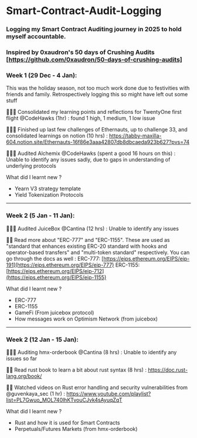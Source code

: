 # Smart-Contract-Audit-Logging

### Logging my Smart Contract Auditing journey in 2025 to hold myself accountable. 
### Inspired by 0xaudron's 50 days of Crushing Audits [https://github.com/0xaudron/50-days-of-crushing-audits]

### Week 1 (29 Dec - 4 Jan):

This was the holiday season, not too much work done due to festivities with friends and family. Retrospectively logging this so might have left out some stuff

👨🏻‍💻 Consolidated my learning points and reflections for TwentyOne first flight @CodeHawks (1hr) : found 1 high, 1 medium, 1 low issue

👨🏻‍💻 Finished up last few challenges of Ethernauts, up to challenge 33, and consolidated learnings on notion (10 hrs) : https://tabby-maxilla-604.notion.site/Ethernauts-16f86e3aaa42807db8dbcaeda923b627?pvs=74 

👨🏻‍💻 Audited Alchemix @CodeHawks (spent a good 16 hours on this) : Unable to identify any issues sadly, due to gaps in understanding of underlying protocols

What did I learnt new ? 
- Yearn V3 strategy template 
- Yield Tokenization Protocols

---

### Week 2 (5 Jan - 11 Jan):

👨🏻‍💻 Audited JuiceBox @Cantina (12 hrs) : Unable to identify any issues 

👨‍🏫 Read more about "ERC-777" and "ERC-1155". These are used as "standard that enhances existing ERC-20 standard with hooks and operator-based transfers" and "multi-token standard" respectively. You can go through the docs as well :
ERC-777: [https://eips.ethereum.org/EIPS/eip-191](https://eips.ethereum.org/EIPS/eip-777)
ERC-1155: [https://eips.ethereum.org/EIPS/eip-712](https://eips.ethereum.org/EIPS/eip-1155)

What did I learnt new ? 
- ERC-777 
- ERC-1155
- GameFi (From juicebox protocol)
- How messages work on Optimism Network (from juicebox)

---

### Week 2 (12 Jan - 15 Jan):

👨🏻‍💻 Auditing hmx-orderbook @Cantina (8 hrs) : Unable to identify any issues so far

👨‍🏫 Read rust book to learn a bit about rust syntax (8 hrs) : https://doc.rust-lang.org/book/

👨‍🏫 Watched videos on Rust error handling and security vulnerabilities from @guvenkaya_sec (1 hr) : https://www.youtube.com/playlist?list=PL7Gwuo_MOL740lhKTvouCJvk4sAyuqZqT 

What did I learnt new ? 
- Rust and how it is used for Smart Contracts 
- Perpetuals/Futures Markets (from hmx-orderbook)
